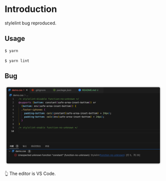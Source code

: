 # Introduction

stylelint bug reproduced.


## Usage

```shell
$ yarn

$ yarn lint
```

## Bug

![](./screenshot.png)

👆 The editor is VS Code.